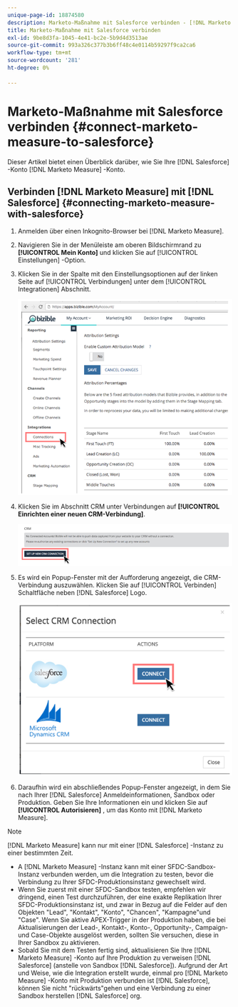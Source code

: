 ```yaml
---
unique-page-id: 18874580
description: Marketo-Maßnahme mit Salesforce verbinden - [!DNL Marketo Measure] - Produktdokumentation
title: Marketo-Maßnahme mit Salesforce verbinden
exl-id: 9be8d3fa-1045-4e41-bc2e-5b9d4d3513ae
source-git-commit: 993a326c377b3b6ff48c4e0114b59297f9ca2ca6
workflow-type: tm+mt
source-wordcount: '281'
ht-degree: 0%

---
```


# Marketo-Maßnahme mit Salesforce verbinden {#connect-marketo-measure-to-salesforce}

Dieser Artikel bietet einen Überblick darüber, wie Sie Ihre [!DNL Salesforce] -Konto [!DNL Marketo Measure] -Konto.

## Verbinden [!DNL Marketo Measure] mit [!DNL Salesforce] {#connecting-marketo-measure-with-salesforce}

1. Anmelden über einen Inkognito-Browser bei [!DNL Marketo Measure].

1. Navigieren Sie in der Menüleiste am oberen Bildschirmrand zu **[!UICONTROL Mein Konto]** und klicken Sie auf [!UICONTROL Einstellungen] -Option.

1. Klicken Sie in der Spalte mit den Einstellungsoptionen auf der linken Seite auf [!UICONTROL Verbindungen] unter dem [!UICONTROL Integrationen] Abschnitt.

   ![](assets/1.png)

1. Klicken Sie im Abschnitt CRM unter Verbindungen auf **[!UICONTROL Einrichten einer neuen CRM-Verbindung]**.

   ![](assets/2.png)

1. Es wird ein Popup-Fenster mit der Aufforderung angezeigt, die CRM-Verbindung auszuwählen. Klicken Sie auf [!UICONTROL Verbinden] Schaltfläche neben [!DNL Salesforce] Logo.

   ![](assets/3.png)

1. Daraufhin wird ein abschließendes Popup-Fenster angezeigt, in dem Sie nach Ihrer [!DNL Salesforce] Anmeldeinformationen, Sandbox oder Produktion. Geben Sie Ihre Informationen ein und klicken Sie auf **[!UICONTROL Autorisieren]** , um das Konto mit [!DNL Marketo Measure].

>[!NOTE]
>
>[!DNL Marketo Measure] kann nur mit einer [!DNL Salesforce] -Instanz zu einer bestimmten Zeit.
>
>* A [!DNL Marketo Measure] -Instanz kann mit einer SFDC-Sandbox-Instanz verbunden werden, um die Integration zu testen, bevor die Verbindung zu Ihrer SFDC-Produktionsinstanz gewechselt wird.
>* Wenn Sie zuerst mit einer SFDC-Sandbox testen, empfehlen wir dringend, einen Test durchzuführen, der eine exakte Replikation Ihrer SFDC-Produktionsinstanz ist, und zwar in Bezug auf die Felder auf den Objekten &quot;Lead&quot;, &quot;Kontakt&quot;, &quot;Konto&quot;, &quot;Chancen&quot;, &quot;Kampagne&quot;und &quot;Case&quot;. Wenn Sie aktive APEX-Trigger in der Produktion haben, die bei Aktualisierungen der Lead-, Kontakt-, Konto-, Opportunity-, Campaign- und Case-Objekte ausgelöst werden, sollten Sie versuchen, diese in Ihrer Sandbox zu aktivieren.
>* Sobald Sie mit dem Testen fertig sind, aktualisieren Sie Ihre [!DNL Marketo Measure] -Konto auf Ihre Produktion zu verweisen [!DNL Salesforce] (anstelle von Sandbox [!DNL Salesforce]). Aufgrund der Art und Weise, wie die Integration erstellt wurde, einmal pro [!DNL Marketo Measure] -Konto mit Produktion verbunden ist [!DNL Salesforce], können Sie nicht &quot;rückwärts&quot;gehen und eine Verbindung zu einer Sandbox herstellen [!DNL Salesforce] org.


